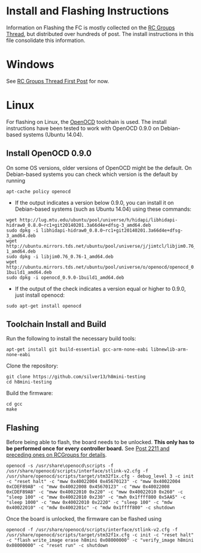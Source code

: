 # Install and Flashing Instructions

Information on Flashing the FC is mostly collected on the [RC Groups Thread](http://www.rcgroups.com/forums/showthread.php?t=2512604), but distributed over hundreds of post. The install instructions in this file consolidate this information.

# Windows

See [RC Groups Thread First Post](http://www.rcgroups.com/forums/showthread.php?t=2512604) for now.

# Linux

For flashing on Linux, the [OpenOCD](http://openocd.org/) toolchain is used. The install instructions have been tested to work with OpenOCD 0.9.0 on Debian-based systems (Ubuntu 14.04).

## Install OpenOCD 0.9.0

On some OS versions, older versions of OpenOCD might be the default. On Debian-based systems you can check which version is the default by running
```
apt-cache policy openocd
```
* If the output indicates a version below 0.9.0, you can install it on Debian-based systems (such as Ubuntu 14.04) using these commands:
```
wget http://lug.mtu.edu/ubuntu/pool/universe/h/hidapi/libhidapi-hidraw0_0.8.0~rc1+git20140201.3a66d4e+dfsg-3_amd64.deb
sudo dpkg -i libhidapi-hidraw0_0.8.0~rc1+git20140201.3a66d4e+dfsg-3_amd64.deb
wget http://ubuntu.mirrors.tds.net/ubuntu/pool/universe/j/jimtcl/libjim0.76_0.76-1_amd64.deb
sudo dpkg -i libjim0.76_0.76-1_amd64.deb
wget http://ubuntu.mirrors.tds.net/ubuntu/pool/universe/o/openocd/openocd_0.9.0-1build1_amd64.deb
sudo dpkg -i openocd_0.9.0-1build1_amd64.deb
```
* If the output of the check indicates a version equal or higher to 0.9.0, just install openocd:
```
sudo apt-get install openocd
```

## Toolchain Install and Build

Run the following to install the necessary build tools:
```
apt-get install git build-essential gcc-arm-none-eabi libnewlib-arm-none-eabi
```
Clone the repository:
```
git clone https://github.com/silver13/h8mini-testing
cd h8mini-testing
```
Build the firmware:
```
cd gcc
make
```

## Flashing

Before being able to flash, the board needs to be unlocked. **This only has to be performed once for every controller board.** See [Post 2211 and preceding ones on RCGroups for details](http://www.rcgroups.com/forums/showthread.php?t=2512604&page=148#post34798015).
```
openocd -s /usr/share\openocd\scripts -f /usr/share/openocd/scripts/interface/stlink-v2.cfg -f /usr/share/openocd/scripts/target/stm32f1x.cfg - debug_level 3 -c init -c "reset halt" -c "mww 0x40022004 0x45670123" -c "mww 0x40022004 0xCDEF89AB" -c "mww 0x40022008 0x45670123" -c "mww 0x40022008 0xCDEF89AB" -c "mww 0x40022010 0x220" -c "mww 0x40022010 0x260" -c "sleep 100" -c "mww 0x40022010 0x230" -c "mwh 0x1ffff800 0x5AA5" -c "sleep 1000" -c "mww 0x40022010 0x2220" -c "sleep 100" -c "mdw 0x40022010" -c "mdw 0x4002201c" -c "mdw 0x1ffff800" -c shutdown
```


Once the board is unlocked, the firmware can be flashed using
```
openocd -f /usr/share/openocd/scripts/interface/stlink-v2.cfg -f /usr/share/openocd/scripts/target/stm32f1x.cfg -c init -c "reset halt" -c "flash write_image erase h8mini 0x08000000" -c "verify_image h8mini 0x08000000" -c "reset run" -c shutdown
```
